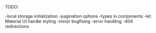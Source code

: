 TODO:

-local storage initialization
-pagination options
-types in components
-let Material UI handle styling
-minor bugfixing
-error handling
-404 redirections